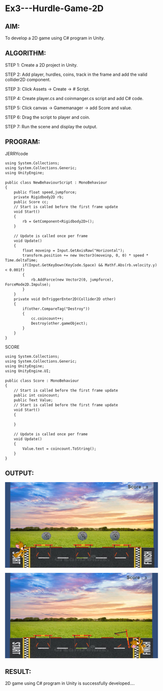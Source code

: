 # Ex3---Hurdle-Game-2D

## AIM:
To develop a 2D game using C# program in Unity.

## ALGORITHM:
STEP 1: Create a 2D project in Unity.

STEP 2: Add player, hurdles, coins, track in the frame and add the valid collider2D component.

STEP 3: Click Assets -> Create -> # Script.

STEP 4: Create player.cs and coinmanger.cs script and add C# code.

STEP 5: Click canvas -> Gamemanager -> add Score and value.

STEP 6: Drag the script to player and coin.

STEP 7: Run the scene and display the output.

## PROGRAM:
JERRYcode
```
using System.Collections;
using System.Collections.Generic;
using UnityEngine;

public class NewBehaviourScript : MonoBehaviour
{
    public float speed,jumpforce;
    private Rigidbody2D rb;
    public Score cc;
    // Start is called before the first frame update
    void Start()
    {
        rb = GetComponent<Rigidbody2D>();
    }

    // Update is called once per frame
    void Update()
    {
        float moveinp = Input.GetAxisRaw("Horizontal");
        transform.position += new Vector3(moveinp, 0, 0) * speed * Time.deltaTime;
        if(Input.GetKeyDown(KeyCode.Space) && Mathf.Abs(rb.velocity.y) < 0.001f)
        {
            rb.AddForce(new Vector2(0, jumpforce), ForceMode2D.Impulse);
        }
    }
    private void OnTriggerEnter2D(Collider2D other)
    {
        if(other.CompareTag("Destroy"))
        {
            cc.coincount++;
            Destroy(other.gameObject);
        }
    }
}

```
SCORE
```
using System.Collections;
using System.Collections.Generic;
using UnityEngine;
using UnityEngine.UI;

public class Score : MonoBehaviour
{
    // Start is called before the first frame update
    public int coincount;
    public Text Value;
    // Start is called before the first frame update
    void Start()
    {

    }

    // Update is called once per frame
    void Update()
    {
        Value.text = coincount.ToString();
    }
}

```

## OUTPUT:
![Alt text](<Assets/Screenshot 2025-03-28 091725.png>)

![Alt text](<Assets/Screenshot 2025-03-28 091823.png>)

## RESULT:
2D game using C# program in Unity is successfully developed....